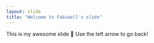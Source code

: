 ```yaml
---
layout: slide
title: "Welcome to Fabiwell's slide"
---
```

This is my awesome slide :tada:
Use the left arrow to go back!
